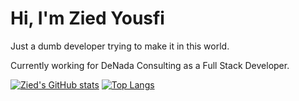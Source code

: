 # Hi, I'm Zied Yousfi

Just a dumb developer trying to make it in this world.

Currently working for DeNada Consulting as a Full Stack Developer.

[![Zied's GitHub stats](https://gsp-git-main-yousfi-zieds-projects.vercel.app/api?username=ZiedYousfi)](https://gsp-git-main-yousfi-zieds-projects.vercel.app/api/top-langs/?username=ZiedYousfi&layout=compact&title_color=cba6f7&theme=catppuccin_mocha&border_color=45475a)
[![Top Langs](https://gsp-git-main-yousfi-zieds-projects.vercel.app/api/top-langs/?username=ZiedYousfi&layout=compact&title_color=cba6f7&theme=catppuccin_mocha&border_color=45475a)](https://gsp-git-main-yousfi-zieds-projects.vercel.app/api/top-langs/?username=ZiedYousfi&layout=compact&title_color=cba6f7&theme=catppuccin_mocha&border_color=45475a)
